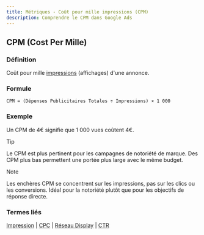 ```yaml
---
title: Métriques - Coût pour mille impressions (CPM)
description: Comprendre le CPM dans Google Ads
---
```


## CPM (Cost Per Mille)

### Définition
Coût pour mille [impressions](/fr/metrics/impression) (affichages) d'une annonce.

### Formule
```
CPM = (Dépenses Publicitaires Totales ÷ Impressions) × 1 000
```

### Exemple
Un CPM de 4€ signifie que 1 000 vues coûtent 4€.

> [!TIP]
> Le CPM est plus pertinent pour les campagnes de notoriété de marque. Des CPM plus bas permettent une portée plus large avec le même budget.

> [!NOTE]
> Les enchères CPM se concentrent sur les impressions, pas sur les clics ou les conversions. Idéal pour la notoriété plutôt que pour les objectifs de réponse directe.

### Termes liés
[Impression](/fr/metrics/impression) | [CPC](/fr/metrics/cpc) | [Réseau Display](/fr/formats-networks/display-network) | [CTR](/fr/metrics/ctr)